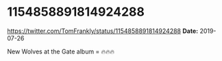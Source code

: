 # 1154858891814924288
https://twitter.com/TomFrankly/status/1154858891814924288
**Date:** 2019-07-26

New Wolves at the Gate album = 🔥🔥🔥
